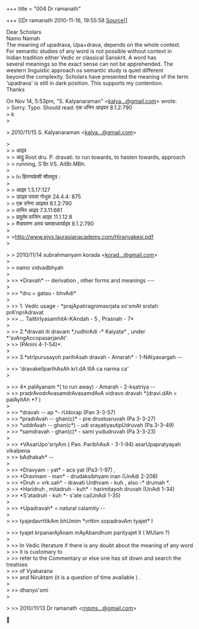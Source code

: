 +++
title = "004 Dr ramanath"

+++
[[Dr ramanath	2010-11-16, 19:55:58 [Source](https://groups.google.com/g/bvparishat/c/hgqpE5V-3aA)]]



Dear Scholars  
Namo Namah  
The meaning of upadrava, Upa+drava, depends on the whole context.  
For semantic studies of any word is not possible without context in  
Indian tradition either Vedic or classical Sanskrit. A word has  
several meanings so the exact sense can not be apprehended. The  
western linguistic approach os semantic study is quiet different  
beyond the complexity. Scholars have presented the meaning of the term  
'upadrava' is still in dark position. This supports my contention.  
Thanks

  
On Nov 14, 5:53pm, "S. Kalyanaraman" \<[kalya...@gmail.com]()\> wrote:  
\> Sorry. Typo. Should read: एक धनिन आद्रवत 8.1.2:790  
\> k  
\>  

\> 2010/11/15 S. Kalyanaraman \<[kalya...@gmail.com]()\>

  
\>  
\> \> आद्रव  
\> \> आद्रु Root dru. P. dravati. to run towards, to hasten towards, approach  
\> \> running, S'Br.VS. AitBr.MBh.  
\>  
\> \> In हिरण्यकेशी श्रौतसूत्र :  
\>  
\> \> आद्रव 1.5.17:127  
\> \> उपद्रव पयसा गोधुक 24.4.4: 875  
\> \> एक दनेना आद्रवत 8.1.2:790  
\> \> ताभिर आद्रव 7.3.11:661  
\> \> प्रतूर्तम वाजिंन आद्रव 11.1.12:8  
\> \> मैत्रावरुण अस्य चमसाध्वार्याद्रव 8.1.2:790  
\>  
\> \><http://www.ejvs.laurasianacademy.com/Hiranyakesi.pdf>  
\>  

\> \> 2010/11/14 subrahmanyam korada \<[korad...@gmail.com]()\>  
\>  
\> \> namo vidvadbhyah  
\>  
\> \>\> \*Dravah\* -- derivation , other forms and meanings ---  
\>  
\> \>\> \*dru = gatau - bhvAdi\*  
\>  
\> \>\> 1. Vedic usage - \*prajApatiragnimasrjata so'smAt srstah prA'nprAdravat  
\> \>\> ... TaittirIyasamhitA-KAndah - 5 , Prasnah - 7\*  
\>  
\> \>\> 2.\*dravati iti dravam \*,rudhirAdi -\* Kaiyata\* , under \*'svAngAccopasarjanAt'  
\> \>\> (PAnini 4-1-54)\*.  
\>  
\> \>\> 3.\*strIpurusayoh parihAsah dravah - Amarah\* - 1-NAtyavargah --

  
\> \>\> 'dravakelIparIhAsAh krI.dA lIlA ca narma ca'  
\>  

\> \>\> 4\*.palAyanam \*( to run away) - Amarah - 2-ksatriya --  
\> \>\> pradrAvodrAvasamdrAvasamdAvA vidravo dravah \*(dravi.dAh = palAyitAh \*? )  
\>  
\> \>\> \*dravah -- ap \*- rUdorap (Pan 3-3-57)  
\> \>\> \*pradrAvah -- ghan(c)\* - pre drustusruvah (Pa 3-3-27)  
\> \>\> \*uddrAvah -- ghan(c\*) - udi srayatiyautipUdruvah (Pa 3-3-49)  
\> \>\> \*samdravah - ghan(c)\* - sami yududruvah (Pa 3-3-23)  
\>  
\> \>\> \*VAsarUpo'sriyAm ( Pan. ParibhAsA - 3-1-94) asarUpapratyayah vikalpena  
\> \>\> bAdhakah\* --  
\>  
\> \>\> \*Dravyam - yat\* - aco yat (Pa3-1-97) ,  
\> \>\> \*Dravinam - inan\* - drudaksibhyam inan (UnAdi 2-208)  
\> \>\> \*Druh = vrk.sah\* - dravati Urdhvam - kuh , also -\* drumah \*.  
\> \>\> \*Haridruh , mitadruh - kuh\* - harimitayoh druvah (UnAdi 1-34)  
\> \>\> \*S'atadruh - kuh \*- s'ate ca(UnAdi 1-35)  
\>  
\> \>\> \*Upadravah\* = natural calamity --  
\>  
\> \>\> tyajedavrttikAm bhUmim \*vrttim sopadravAm tyajet\* I

  
\> \>\> tyajet krpanarAjAnam mAyAbandhum parityajet II ( MUlam ?)  
\>  
\> \>\> In Vedic literature if there is any doubt about the meaning of any word  
\> \>\> it is customary to  
\> \>\> refer to the Commentary or else one has sit down and search the treatises  
\> \>\> of Vyakarana  
\> \>\> and Niruktam (it is a question of time available ) .  
\>  
\> \>\> dhanyo'smi  
\>  

\> \>\> 2010/11/13 Dr ramanath \<[rnpms...@gmail.com]()\>



